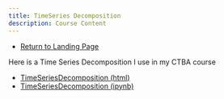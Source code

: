 ```yaml
---
title: TimeSeries Decomposition
description: Course Content
---
```

-  [Return to Landing Page](https://nashadjuman.github.io/)

Here is a Time Series Decomposition I use in my CTBA course
- [TimeSeriesDecomposition (html)](TimeSeriesDecomposition.html)
- [TimeSeriesDecomposition (ipynb)](TimeSeriesDecomposition.ipynb)
